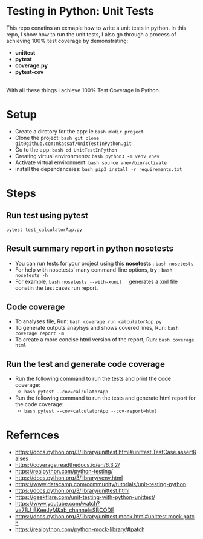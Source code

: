 # Testing in Python: Unit Tests

This repo conatins an exmaple how to write a unit tests in python. In this repo, I show how to run the unit tests, I also go through a process of achieving 100% test coverage by demonstrating:
- **unittest** 
- **pytest**
- **coverage.py**
- **pytest-cov**
<br/>
With all these things I achieve 100% Test Coverage in Python.


# Setup
- Create a dirctory for the app: ie  ```bash mkdir project ```
- Clone the project:  ```bash git clone git@github.com:mkassaf/UnitTestInPython.git ```
- Go to the app:  ```bash cd UnitTestInPython ```
- Creating virtual environments:  ```bash python3 -m venv vnev ```
- Activate virtual environment:  ```bash source vnev/bin/activate ```
- install the dependanceies:  ```bash pip3 install -r requirements.txt ```

# Steps 

## Run test using pytest

```bash
pytest test_calculatorApp.py 
```

## Result summary report in python nosetests

- You can run tests for your project using this **nosetests** : ```bash nosetests ```
- For help with nosetests’ many command-line options, try : ```bash nosetests -h ```
- For example, ```bash nosetests --with-xunit  ``` generates a xml file conatin the test cases run report.
## Code coverage
- To analyses file, Run: ```bash coverage run calculatorApp.py ```
- To generate outputs anaylsys and shows covered lines, Run:  ```bash coverage report -m ```
- To create a more concise html version of the report, Run:  ```bash coverage html ```

## Run the test and generate code coverage
- Run the following command to run the tests and print the code coverage:
    - ```bash pytest --cov=calculatorApp ```
- Run the following command to run the tests and generate html report for the code coverage: 
    - ```bash pytest --cov=calculatorApp --cov-report=html ```


# Refernces 
- https://docs.python.org/3/library/unittest.html#unittest.TestCase.assertRaises
- https://coverage.readthedocs.io/en/6.3.2/
- https://realpython.com/python-testing/
- https://docs.python.org/3/library/venv.html
- https://www.datacamp.com/community/tutorials/unit-testing-python
- https://docs.python.org/3/library/unittest.html
- https://geekflare.com/unit-testing-with-python-unittest/
- https://www.youtube.com/watch?v=7BJ_BKeeJyM&ab_channel=SBCODE
- https://docs.python.org/3/library/unittest.mock.html#unittest.mock.patch
- https://realpython.com/python-mock-library/#patch